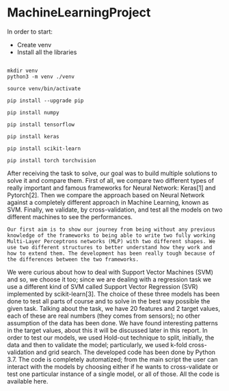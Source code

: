 # MachineLearningProject

In order to start: 
 
- Create venv 
- Install all the libraries

```

mkdir venv
python3 -m venv ./venv

source venv/bin/activate

pip install --upgrade pip

pip install numpy

pip install tensorflow

pip install keras

pip install scikit-learn

pip install torch torchvision 

```

After receiving the task to solve, our goal was to build multiple solutions to solve it and compare them. First of all, we compare two different types of really important and famous frameworks for Neural Network: Keras[1] and Pytorch[2]. Then we compare the approach based on Neural Network against a completely different approach in Machine Learning, known as SVM. Finally, we validate, by cross-validation, and test all the models on two different machines to see the performances.

	Our first aim is to show our journey from being without any previous knowledge of the frameworks to being able to write two fully working Multi-Layer Perceptrons networks (MLP) with two different shapes. We use two different structures to better understand how they work and how to extend them. The development has been really tough because of the differences between the two frameworks.
We were curious about how to deal with Support Vector Machines (SVM) and so, we choose it too; since we are dealing with a regression task we use a different kind of SVM called Support Vector Regression (SVR) implemented by scikit-learn[3]. The choice of these three models has been done to test all parts of course and to solve in the best way possible the given task. Talking about the task, we have 20 features and 2 target values, each of these are real numbers (they comes from sensors); no other assumption of the data has been done. We have found interesting patterns in the target values, about this it will be discussed later in this report. In order to test our models, we used Hold-out technique to split, initially, the data and then to validate the model; particularly, we used k-fold cross-validation and grid search.
The developed code has been done by Python 3.7. The code is completely automatized; from the main script the user can interact with the models by choosing either if he wants to cross-validate or test one particular instance of a single model, or all of those. All the code is available here. 


